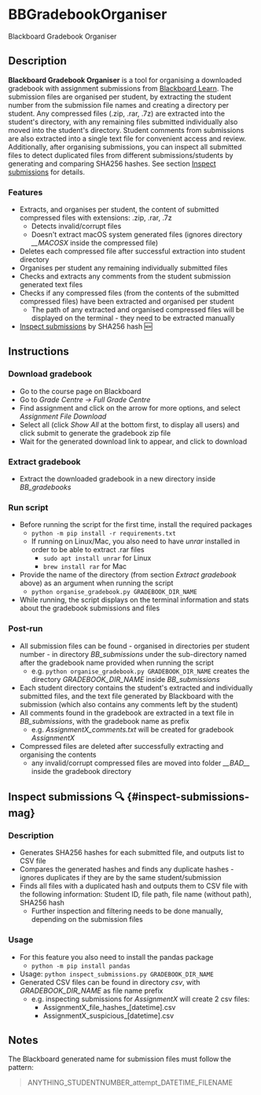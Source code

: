 # BBGradebookOrganiser
Blackboard Gradebook Organiser

## Description

**Blackboard Gradebook Organiser** is a tool for organising a downloaded gradebook with assignment submissions from [Blackboard Learn](https://en.wikipedia.org/wiki/Blackboard_Learn).
The submission files are organised per student, by extracting the student number from the submission file names and creating a directory per student. Any compressed files (.zip, .rar, .7z) are extracted into the student's directory, with any remaining files submitted individually also moved into the student's directory. Student comments from submissions are also extracted into a single text file for convenient access and review.  
Additionally, after organising submissions, you can inspect all submitted files to detect duplicated files from different submissions/students by generating and comparing SHA256 hashes. See section [Inspect submissions](#inspect-submissions-mag) for details.

### Features
- Extracts, and organises per student, the content of submitted compressed files with extensions: .zip, .rar, .7z
  - Detects invalid/corrupt files
  - Doesn't extract macOS system generated files (ignores directory *__MACOSX* inside the compressed file)
- Deletes each compressed file after successful extraction into student directory
- Organises per student any remaining individually submitted files
- Checks and extracts any comments from the student submission generated text files
- Checks if any compressed files (from the contents of the submitted compressed files) have been extracted and organised per student
  - The path of any extracted and organised compressed files will be displayed on the terminal - they need to be extracted manually
- [Inspect submissions](#inspect-submissions-mag) by SHA256 hash :new:

## Instructions

### Download gradebook
- Go to the course page on Blackboard
- Go to *Grade Centre -> Full Grade Centre*
- Find assignment and click on the arrow for more options, and select *Assignment File Download*
- Select all (click *Show All* at the bottom first, to display all users) and click submit to generate the gradebook zip file
- Wait for the generated download link to appear, and click to download

### Extract gradebook
- Extract the downloaded gradebook in a new directory inside *BB_gradebooks*

### Run script
- Before running the script for the first time, install the required packages 
  - `python -m pip install -r requirements.txt`
  - If running on Linux/Mac, you also need to have *unrar* installed in order to be able to extract .rar files
    - `sudo apt install unrar` for Linux
    - `brew install rar` for Mac
- Provide the name of the directory (from section *Extract gradebook* above) as an argument when running the script
  - `python organise_gradebook.py GRADEBOOK_DIR_NAME`
- While running, the script displays on the terminal information and stats about the gradebook submissions and files

### Post-run
- All submission files can be found - organised in directories per student number - in directory *BB_submissions* under the sub-directory named after the gradebook name provided when running the script
  - e.g. `python organise_gradebook.py GRADEBOOK_DIR_NAME` creates the directory *GRADEBOOK_DIR_NAME* inside *BB_submissions*
- Each student directory contains the student's extracted and individually submitted files, and the text file generated by Blackboard with the submission (which also contains any comments left by the student)
- All comments found in the gradebook are extracted in a text file in *BB_submissions*, with the gradebook name as prefix
  - e.g. *AssignmentX_comments.txt* will be created for gradebook *AssignmentX*
- Compressed files are deleted after successfully extracting and organising the contents
  - any invalid/corrupt compressed files are moved into folder *\_\_BAD\_\_* inside the gradebook directory

## Inspect submissions :mag: {#inspect-submissions-mag}
### Description
- Generates SHA256 hashes for each submitted file, and outputs list to CSV file
- Compares the generated hashes and finds any duplicate hashes - ignores duplicates if they are by the same student/submission
- Finds all files with a duplicated hash and outputs them to CSV file with the following information: Student ID, file path, file name (without path), SHA256 hash
  - Further inspection and filtering needs to be done manually, depending on the submission files
### Usage
- For this feature you also need to install the pandas package
  - `python -m pip install pandas`
- Usage: `python inspect_submissions.py GRADEBOOK_DIR_NAME`
- Generated CSV files can be found in directory *csv*, with *GRADEBOOK_DIR_NAME* as file name prefix
  - e.g. inspecting submissions for *AssignmentX* will create 2 csv files:
    - AssignmentX_file_hashes_[datetime].csv
    - AssignmentX_suspicious_[datetime].csv

## Notes

The Blackboard generated name for submission files must follow the pattern:
> ANYTHING_STUDENTNUMBER_attempt_DATETIME_FILENAME
